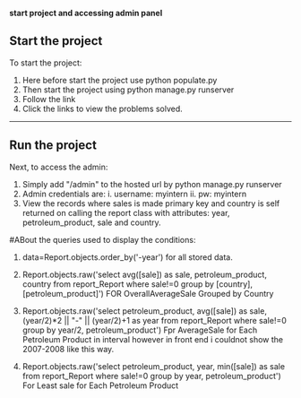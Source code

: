 **start project and accessing admin panel**

## Start the project

To start the project:

1. Here before start the project use python populate.py
2. Then start the project using python manage.py runserver
3. Follow the link
4. Click the links to view the problems solved. 


---

## Run the project

Next, to access the admin:

1. Simply add "/admin" to the hosted url by python manage.py runserver
2. Admin credentials are:
    i. username: myintern
    ii. pw: myintern
3. View the records where sales is made primary key and country is self returned on calling the report class with attributes: year, petroleum_product, sale and country.

#ABout the queries used to display the conditions:

1.  data=Report.objects.order_by('-year') for all stored data.

2.  Report.objects.raw('select avg([sale]) as sale, petroleum_product, country from report_Report where sale!=0 group by [country],[petroleum_product]')
    FOR OverallAverageSale Grouped by Country

3.  Report.objects.raw('select petroleum_product, avg([sale]) as sale, (year/2)*2 || "-" || (year/2)+1 as year from report_Report where sale!=0 group by year/2, petroleum_product')
    Fpr AverageSale for Each Petroleum Product in interval however in front end i couldnot show the 2007-2008 like this way.

4.  Report.objects.raw('select petroleum_product, year, min([sale]) as sale from report_Report where sale!=0 group by year, petroleum_product')
    For Least sale for Each Petroleum Product




